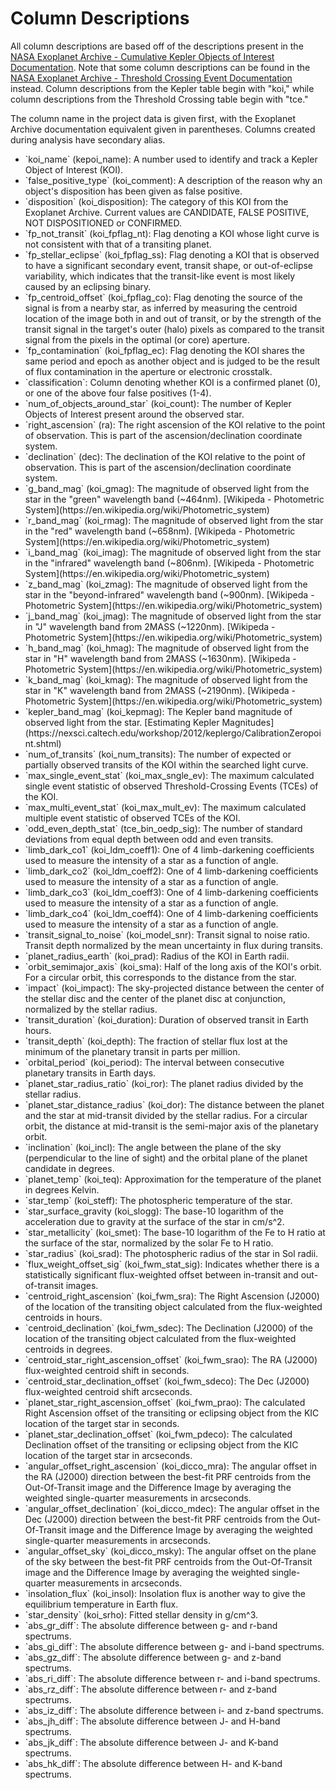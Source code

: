 # Column Descriptions

All column descriptions are based off of the descriptions present in the [NASA Exoplanet Archive - Cumulative Kepler Objects of Interest Documentation](https://exoplanetarchive.ipac.caltech.edu/docs/API_kepcandidate_columns.html). Note that some column descriptions can be found in the [NASA Exoplanet Archive - Threshold Crossing Event Documentation](https://exoplanetarchive.ipac.caltech.edu/docs/API_tce_columns.html) instead. Column descriptions from the Kepler table begin with "koi," while column descriptions from the Threshold Crossing table begin with "tce."

The column name in the project data is given first, with the Exoplanet Archive documentation equivalent given in parentheses. Columns created during analysis have secondary alias.

<ul>
    <li>`koi_name` (kepoi_name): A number used to identify and track a Kepler Object of Interest (KOI).</li>
    <li>`false_positive_type` (koi_comment): A description of the reason why an object's disposition has been given as false positive.</li>
    <li>`disposition` (koi_disposition): The category of this KOI from the Exoplanet Archive. Current values are CANDIDATE, FALSE POSITIVE, NOT DISPOSITIONED or CONFIRMED.</li>
    <li>`fp_not_transit` (koi_fpflag_nt): Flag denoting a KOI whose light curve is not consistent with that of a transiting planet.</li>
    <li>`fp_stellar_eclipse` (koi_fpflag_ss): Flag denoting a KOI that is observed to have a significant secondary event, transit shape, or out-of-eclipse variability, which indicates that the transit-like event is most likely caused by an eclipsing binary.</li>
    <li>`fp_centroid_offset` (koi_fpflag_co): Flag denoting the source of the signal is from a nearby star, as inferred by measuring the centroid location of the image both in and out of transit, or by the strength of the transit signal in the target's outer (halo) pixels as compared to the transit signal from the pixels in the optimal (or core) aperture.</li>
    <li>`fp_contamination` (koi_fpflag_ec): Flag denoting the KOI shares the same period and epoch as another object and is judged to be the result of flux contamination in the aperture or electronic crosstalk.</li>
    <li>`classification`: Column denoting whether KOI is a confirmed planet (0), or one of the above four false positives (1-4).</li>
    <li>`num_of_objects_around_star` (koi_count): The number of Kepler Objects of Interest present around the observed star.</li>
    <li>`right_ascension` (ra): The right ascension of the KOI relative to the point of observation. This is part of the ascension/declination coordinate system.</li>
    <li>`declination` (dec): The declination of the KOI relative to the point of observation. This is part of the ascension/declination coordinate system.</li>
    <li>`g_band_mag` (koi_gmag): The magnitude of observed light from the star in the "green" wavelength band (~464nm). [Wikipeda - Photometric System](https://en.wikipedia.org/wiki/Photometric_system)</li>
    <li>`r_band_mag` (koi_rmag): The magnitude of observed light from the star in the "red" wavelength band (~658nm). [Wikipeda - Photometric System](https://en.wikipedia.org/wiki/Photometric_system)</li>
    <li>`i_band_mag` (koi_imag): The magnitude of observed light from the star in the "infrared" wavelength band (~806nm). [Wikipeda - Photometric System](https://en.wikipedia.org/wiki/Photometric_system)</li>
    <li>`z_band_mag` (koi_zmag): The magnitude of observed light from the star in the "beyond-infrared" wavelength band (~900nm). [Wikipeda - Photometric System](https://en.wikipedia.org/wiki/Photometric_system)</li>
    <li>`j_band_mag` (koi_jmag): The magnitude of observed light from the star in "J" wavelength band from 2MASS (~1220nm). [Wikipeda - Photometric System](https://en.wikipedia.org/wiki/Photometric_system)</li>
    <li>`h_band_mag` (koi_hmag): The magnitude of observed light from the star in "H" wavelength band from 2MASS (~1630nm). [Wikipeda - Photometric System](https://en.wikipedia.org/wiki/Photometric_system)</li>
    <li>`k_band_mag` (koi_kmag): The magnitude of observed light from the star in "K" wavelength band from 2MASS (~2190nm). [Wikipeda - Photometric System](https://en.wikipedia.org/wiki/Photometric_system)</li>
    <li>`kepler_band_mag` (koi_kepmag): The Kepler band magnitude of observed light from the star. [Estimating Kepler Magnitudes](https://nexsci.caltech.edu/workshop/2012/keplergo/CalibrationZeropoint.shtml)</li>
    <li>`num_of_transits` (koi_num_transits): The number of expected or partially observed transits of the KOI within the searched light curve.</li>
    <li>`max_single_event_stat` (koi_max_sngle_ev): The maximum calculated single event statistic of observed Threshold-Crossing Events (TCEs) of the KOI.</li>
    <li>`max_multi_event_stat` (koi_max_mult_ev): The maximum calculated multiple event statistic of observed TCEs of the KOI.</li>
    <li>`odd_even_depth_stat` (tce_bin_oedp_sig): The number of standard deviations from equal depth between odd and even transits.</li>
    <li>`limb_dark_co1` (koi_ldm_coeff1): One of 4 limb-darkening coefficients used to measure the intensity of a star as a function of angle.</li>
    <li>`limb_dark_co2` (koi_ldm_coeff2): One of 4 limb-darkening coefficients used to measure the intensity of a star as a function of angle.</li>
    <li>`limb_dark_co3` (koi_ldm_coeff3): One of 4 limb-darkening coefficients used to measure the intensity of a star as a function of angle.</li>
    <li>`limb_dark_co4` (koi_ldm_coeff4): One of 4 limb-darkening coefficients used to measure the intensity of a star as a function of angle.</li>
    <li>`transit_signal_to_noise` (koi_model_snr): Transit signal to noise ratio. Transit depth normalized by the mean uncertainty in flux during transits.</li>
    <li>`planet_radius_earth` (koi_prad): Radius of the KOI in Earth radii.</li>
    <li>`orbit_semimajor_axis` (koi_sma): Half of the long axis of the KOI's orbit. For a circular orbit, this corresponds to the distance from the star.</li>
    <li>`impact` (koi_impact): The sky-projected distance between the center of the stellar disc and the center of the planet disc at conjunction, normalized by the stellar radius.</li>
    <li>`transit_duration` (koi_duration): Duration of observed transit in Earth hours.</li>
    <li>`transit_depth` (koi_depth): The fraction of stellar flux lost at the minimum of the planetary transit in parts per million.</li>
    <li>`orbital_period` (koi_period): The interval between consecutive planetary transits in Earth days.</li>
    <li>`planet_star_radius_ratio` (koi_ror): The planet radius divided by the stellar radius.</li>
    <li>`planet_star_distance_radius` (koi_dor): The distance between the planet and the star at mid-transit divided by the stellar radius. For a circular orbit, the distance at mid-transit is the semi-major axis of the planetary orbit.</li>
    <li>`inclination` (koi_incl): The angle between the plane of the sky (perpendicular to the line of sight) and the orbital plane of the planet candidate in degrees.</li>
    <li>`planet_temp` (koi_teq): Approximation for the temperature of the planet in degrees Kelvin.</li>
    <li>`star_temp` (koi_steff): The photospheric temperature of the star.</li>
    <li>`star_surface_gravity (koi_slogg): The base-10 logarithm of the acceleration due to gravity at the surface of the star in cm/s^2.</li>
    <li>`star_metallicity` (koi_smet): The base-10 logarithm of the Fe to H ratio at the surface of the star, normalized by the solar Fe to H ratio.</li>
    <li>`star_radius` (koi_srad): The photospheric radius of the star in Sol radii.</li>
    <li>`flux_weight_offset_sig` (koi_fwm_stat_sig): Indicates whether there is a statistically significant flux-weighted offset between in-transit and out-of-transit images.</li>
    <li>`centroid_right_ascension` (koi_fwm_sra): The Right Ascension (J2000) of the location of the transiting object calculated from the flux-weighted centroids in hours.</li>
    <li>`centroid_declination` (koi_fwm_sdec): The Declination (J2000) of the location of the transiting object calculated from the flux-weighted centroids in degrees.</li>
    <li>`centroid_star_right_ascension_offset` (koi_fwm_srao): The RA (J2000) flux-weighted centroid shift in seconds.</li>
    <li>`centroid_star_declination_offset` (koi_fwm_sdeco): The Dec (J2000) flux-weighted centroid shift arcseconds.</li>
    <li>`planet_star_right_ascension_offset` (koi_fwm_prao): The calculated Right Ascension offset of the transiting or eclipsing object from the KIC location of the target star in seconds.</li>
    <li>`planet_star_declination_offset` (koi_fwm_pdeco): The calculated Declination offset of the transiting or eclipsing object from the KIC location of the target star in arcseconds.</li>
    <li>`angular_offset_right_ascension` (koi_dicco_mra): The angular offset in the RA (J2000) direction between the best-fit PRF centroids from the Out-Of-Transit image and the Difference Image by averaging the weighted single-quarter measurements in arcseconds.</li>
    <li>`angular_offset_declination` (koi_dicco_mdec): The angular offset in the Dec (J2000) direction between the best-fit PRF centroids from the Out-Of-Transit image and the Difference Image by averaging the weighted single-quarter measurements in arcseconds.</li> 
    <li>`angular_offset_sky` (koi_dicco_msky): The angular offset on the plane of the sky between the best-fit PRF centroids from the Out-Of-Transit image and the Difference Image by averaging the weighted single-quarter measurements in arcseconds.</li>
    <li>`insolation_flux` (koi_insol): Insolation flux is another way to give the equilibrium temperature in Earth flux.</li>
    <li>`star_density` (koi_srho): Fitted stellar density in g/cm^3.</li>
    <li>`abs_gr_diff`: The absolute difference between g- and r-band spectrums.</li>
    <li>`abs_gi_diff`: The absolute difference between g- and i-band spectrums.</li>
    <li>`abs_gz_diff`: The absolute difference between g- and z-band spectrums.</li>
    <li>`abs_ri_diff`: The absolute difference between r- and i-band spectrums.</li>
    <li>`abs_rz_diff`: The absolute difference between r- and z-band spectrums.</li>
    <li>`abs_iz_diff`: The absolute difference between i- and z-band spectrums.</li>
    <li>`abs_jh_diff`: The absolute difference between J- and H-band spectrums.</li>
    <li>`abs_jk_diff`: The absolute difference between J- and K-band spectrums.</li>
    <li>`abs_hk_diff`: The absolute difference between H- and K-band spectrums.</li>
</ul>